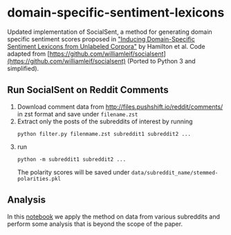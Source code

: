 # domain-specific-sentiment-lexicons
Updated implementation of SocialSent, a method for generating domain specific sentiment scores proposed in ["Inducing Domain-Specific Sentiment Lexicons from Unlabeled Corpora"](https://arxiv.org/abs/1606.02820) by Hamilton et al. Code adapted from [https://github.com/williamleif/socialsent](https://github.com/williamleif/socialsent) (Ported to Python 3 and simplified). 

## Run SocialSent on Reddit Comments

1. Download comment data from http://files.pushshift.io/reddit/comments/ in zst format and save under 	 `filename.zst`
2. Extract only the posts of the subreddits of interest by running
	```
    python filter.py filenmame.zst subreddit1 subreddit2 ...
    ```
3. run 	
	```
	python -m subreddit1 subreddit2 ...
	```
	The polarity scores will be saved under `data/subreddit_name/stemmed-polarities.pkl`
## Analysis
In this [notebook]() we apply the method on data from various subreddits and perform some analysis that is beyond the scope of the paper.  
